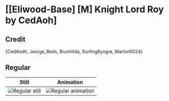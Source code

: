 # [\[Eliwood-Base\] \[M\] Knight Lord Roy by CedAoh]

## Credit

{CedAodh, Jeorge_Reds, Brunhilda, SurfingKyogre, Marlon0024}
	
## Regular

| Still | Animation |
| :---: | :-------: |
| ![Regular still](./Regular_000.png) | ![Regular animation](./Regular.gif) |
